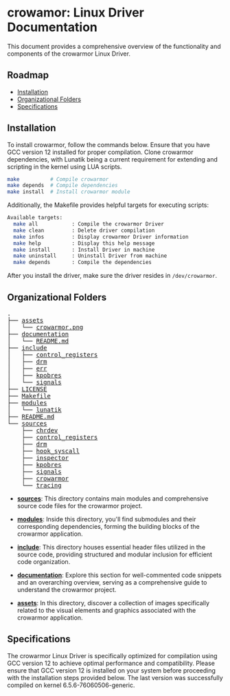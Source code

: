# crowamor: Linux Driver Documentation

This document provides a comprehensive overview of the functionality and components of the crowarmor Linux Driver.

## Roadmap

* [Installation](#installation)
* [Organizational Folders](#organizational-folders)
* [Specifications](#specifications)

## Installation

To install crowarmor, follow the commands below. Ensure that you have GCC version 12 installed for proper compilation. Clone crowarmor dependencies, with Lunatik being a current requirement for extending and scripting in the kernel using LUA scripts.

```sh
make          # Compile crowarmor
make depends  # Compile dependencies
make install  # Install crowarmor module
```

Additionally, the Makefile provides helpful targets for executing scripts:

```sh
Available targets:
  make all           : Compile the crowarmor Driver
  make clean         : Delete driver compilation
  make infos         : Display crowarmor Driver information
  make help          : Display this help message
  make install       : Install Driver in machine
  make uninstall     : Uninstall Driver from machine
  make depends       : Compile the dependencies
```

After you install the driver, make sure the driver resides in `/dev/crowarmor`.

## Organizational Folders

<pre>
.
├── <a href="../assets">assets</a>             <!-- Images -->
│   └── <a href="../assets/crowarmor.png">crowarmor.png</a>
├── <a href="../documentation">documentation</a>      <!-- crowarmor documentation -->
│   └── <a href="../documentation/README.md">README.md</a>
├── <a href="../include">include</a>            <!-- Headers utilized in sources -->
│   ├── <a href="../include/control_registers">control_registers</a>
│   ├── <a href="../include/drm">drm</a>
│   ├── <a href="../include/err">err</a>
│   ├── <a href="../include/kpobres">kpobres</a>
│   └── <a href="../include/signals">signals</a>
├── <a href="../license">LICENSE</a>
├── <a href="../makefile">Makefile</a>
├── <a href="../modules">modules</a>            <!-- Dependencies -->
│   └── <a href="../modules/lunatik">lunatik</a>
├── <a href="../readme">README.md</a>
└── <a href="../sources">sources</a>            <!-- crowarmor codes and inclusive modules -->
    ├── <a href="../sources/chrdev">chrdev</a>
    ├── <a href="../sources/control_registers">control_registers</a>
    ├── <a href="../sources/drm">drm</a>
    ├── <a href="../sources/hook_syscall">hook_syscall</a>
    ├── <a href="../sources/inspector">inspector</a>
    ├── <a href="../sources/kpobres">kpobres</a>
    ├── <a href="../sources/signals">signals</a>
    ├── <a href="../sources/crowarmor">crowarmor</a>
    └── <a href="../sources/tracing">tracing</a>
</pre>

- [**sources**](../sources): This directory contains main modules and comprehensive source code files for the crowarmor project.

- [**modules**](../modules): Inside this directory, you'll find submodules and their corresponding dependencies, forming the building blocks of the crowarmor application.

- [**include**](../include): This directory houses essential header files utilized in the source code, providing structured and modular inclusion for efficient code organization.

- [**documentation**](../documentation): Explore this section for well-commented code snippets and an overarching overview, serving as a comprehensive guide to understand the crowarmor project.

- [**assets**](../assets): In this directory, discover a collection of images specifically related to the visual elements and graphics associated with the crowarmor application.

## Specifications

The crowarmor Linux Driver is specifically optimized for compilation using GCC version 12 to achieve optimal performance and compatibility. Please ensure that GCC version 12 is installed on your system before proceeding with the installation steps provided below. The last version was successfully compiled on kernel 6.5.6-76060506-generic.
